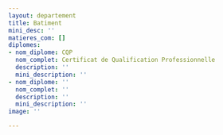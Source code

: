 ```yaml
---
layout: departement
title: Batiment
mini_desc: ''
matieres_com: []
diplomes:
- nom_diplome: CQP
  nom_complet: Certificat de Qualification Professionnelle
  description: ''
  mini_description: ''
- nom_diplome: ''
  nom_complet: ''
  description: ''
  mini_description: ''
image: ''

---
```

